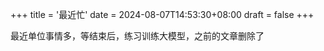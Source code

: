 +++
title = '最近忙'
date = 2024-08-07T14:53:30+08:00
draft = false
+++

最近单位事情多，等结束后，练习训练大模型，之前的文章删除了

